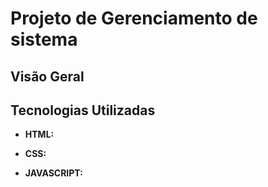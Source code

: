 # Projeto de Gerenciamento de sistema

## Visão Geral 

## Tecnologias Utilizadas

- **HTML:** 

- **CSS:** 

- **JAVASCRIPT:** 


